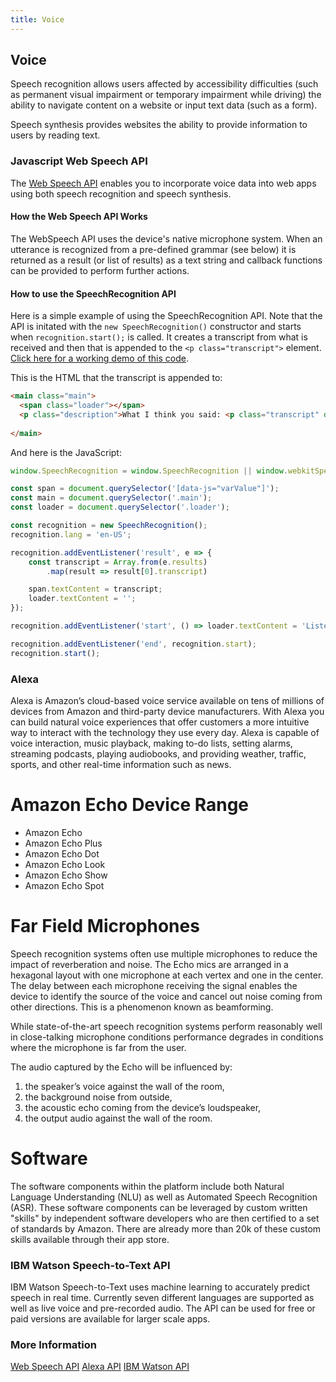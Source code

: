 ```yaml
---
title: Voice
---
```


## Voice

Speech recognition allows users affected by accessibility difficulties (such as permanent visual impairment or temporary impairment while driving) the ability to navigate content on a website or input text data (such as a form). 

Speech synthesis provides websites the ability to provide information to users by reading text.


### Javascript Web Speech API

The [Web Speech API](https://developer.mozilla.org/en-US/docs/Web/API/Web_Speech_API) enables you to incorporate voice data into web apps using both speech recognition and speech synthesis. 

#### How the Web Speech API Works

The WebSpeech API uses the device's native microphone system. When an utterance is recognized from a pre-defined grammar (see below) it is returned as a result (or list of results) as a text string and callback functions can be provided to perform further actions. 

#### How to use the SpeechRecognition API

Here is a simple example of using the SpeechRecognition API. Note that the API is initated with the `new SpeechRecognition()` constructor and starts when `recognition.start();` is called. It creates a transcript from what is received and then that is appended to the `<p class="transcript">` element. [Click here for a working demo of this code](https://codepen.io/ashwoodall/pen/MPeyRm).

This is the HTML that the transcript is appended to:

```html
<main class="main">
  <span class="loader"></span>
  <p class="description">What I think you said: <p class="transcript" data-js="varValue"></p></p>
  
</main>
```

And here is the JavaScript: 

```javascript
window.SpeechRecognition = window.SpeechRecognition || window.webkitSpeechRecognition;

const span = document.querySelector('[data-js="varValue"]');
const main = document.querySelector('.main');
const loader = document.querySelector('.loader');

const recognition = new SpeechRecognition();
recognition.lang = 'en-US';

recognition.addEventListener('result', e => {
    const transcript = Array.from(e.results)
        .map(result => result[0].transcript)

    span.textContent = transcript;
    loader.textContent = '';
});

recognition.addEventListener('start', () => loader.textContent = 'Listening (enable your microphone)...');

recognition.addEventListener('end', recognition.start);
recognition.start();
```

### Alexa

Alexa is Amazon’s cloud-based voice service available on tens of millions of devices from Amazon and third-party device manufacturers. With Alexa you can build natural voice experiences that offer customers a more intuitive way to interact with the technology they use every day.
Alexa is capable of voice interaction, music playback, making to-do lists, setting alarms, streaming podcasts, playing audiobooks, and providing weather, traffic, sports, and other real-time information such as news.

# Amazon Echo Device Range
- Amazon Echo
- Amazon Echo Plus
- Amazon Echo Dot
- Amazon Echo Look
- Amazon Echo Show
- Amazon Echo Spot

# Far Field Microphones
Speech recognition systems often use multiple microphones to reduce the impact of reverberation and noise. 
The Echo mics are arranged in a hexagonal layout with one microphone at each vertex and one in the center. The delay between each microphone receiving the signal enables the device to identify the source of the voice and cancel out noise coming from other directions. This is a phenomenon known as beamforming.

While state-of-the-art speech recognition systems perform reasonably well in close-talking microphone conditions performance degrades in conditions where the microphone is far from the user.

The audio captured by the Echo will be influenced by:
1) the speaker’s voice against the wall of the room,
2) the background noise from outside, 
3) the acoustic echo coming from the device’s loudspeaker, 
4) the output audio against the wall of the room.

# Software
The software components within the platform include both Natural Language Understanding (NLU) as well as Automated Speech Recognition (ASR).  These software components can be leveraged by custom written "skills" by independent software developers who are then certified to a set of standards by Amazon. There are already more than 20k of these custom skills available through their app store.

### IBM Watson Speech-to-Text API

IBM Watson Speech-to-Text uses machine learning to accurately predict speech in real time. Currently seven different languages are supported as well as live voice and pre-recorded audio. The API can be used for free or paid versions are available for larger scale apps. 


### More Information
[Web Speech API](https://developer.mozilla.org/en-US/docs/Web/API/Web_Speech_API)
[Alexa API](https://developer.amazon.com/docs/alexa-voice-service/api-overview.html)
[IBM Watson API](https://www.ibm.com/watson/services/speech-to-text/)



